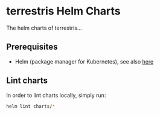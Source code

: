 # terrestris Helm Charts

The helm charts of terrestris...

## Prerequisites
* Helm (package manager for Kubernetes), see also [here](https://helm.sh/)
## Lint charts
In order to lint charts locally, simply run:
```bash
helm lint charts/*
```
